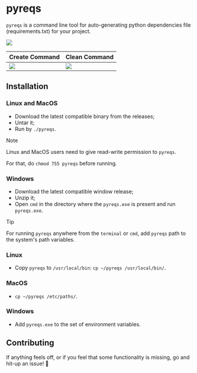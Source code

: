 # pyreqs

`pyreqs` is a command line tool for auto-generating python dependencies file (requirements.txt) for your project.

![](https://i.imgur.com/FaYjTro.png)

| Create Command | Clean Command |
| --- | --- |
| ![](https://i.imgur.com/73bduN1.png) | ![](https://i.imgur.com/FV6kyLq.png) |


## Installation

### Linux and MacOS

- Download the latest compatible binary from the releases;
- Untar it;
- Run by `./pyreqs`.

> [!NOTE]
> Linux and MacOS users need to give read-write permission to `pyreqs`.
> 
> For that, do `chmod 755 pyreqs` before running.


### Windows

- Download the latest compatible window release;
- Unzip it;
- Open `cmd` in the directory where the `pyreqs.exe` is present and run `pyreqs.exe`.


> [!TIP]
> For running `pyreqs` anywhere from the `terminal` or `cmd`, add `pyreqs` path to the system's path variables.
> ### Linux
> - Copy `pyreqs` to `/usr/local/bin`: `cp ~/pyreqs /usr/local/bin/`.
> ### MacOS
> - `cp ~/pyreqs /etc/paths/`.
> ### Windows
> - Add `pyreqs.exe` to the set of environment variables.

## Contributing

If anything feels off, or if you feel that some functionality is missing, go and hit-up an issue! 🌟

